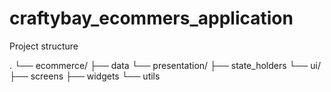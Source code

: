 # craftybay_ecommers_application

Project structure

. └── ecommerce/ ├── data └── presentation/ ├── state_holders └── ui/ ├── screens ├── widgets └── utils